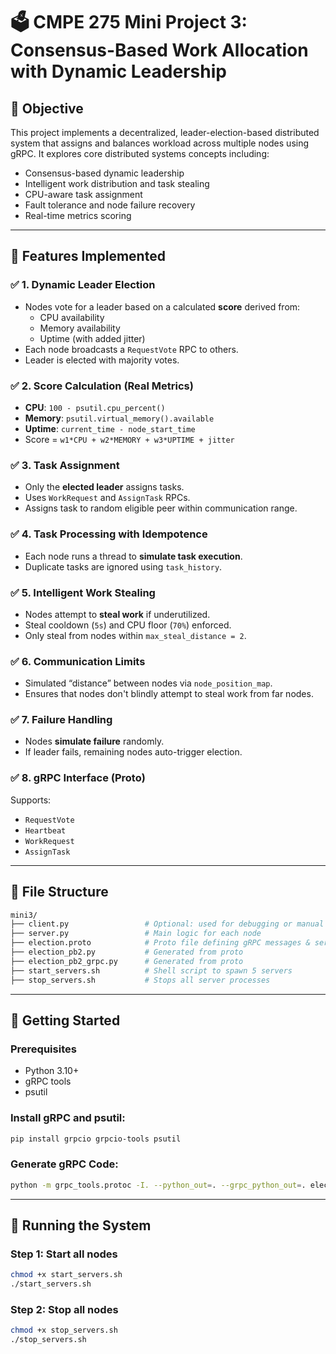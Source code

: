 # 🗳️ CMPE 275 Mini Project 3: Consensus-Based Work Allocation with Dynamic Leadership

## 📌 Objective

This project implements a decentralized, leader-election-based distributed system that assigns and balances workload across multiple nodes using gRPC. It explores core distributed systems concepts including:

- Consensus-based dynamic leadership
- Intelligent work distribution and task stealing
- CPU-aware task assignment
- Fault tolerance and node failure recovery
- Real-time metrics scoring

---

## 🧠 Features Implemented

### ✅ 1. Dynamic Leader Election
- Nodes vote for a leader based on a calculated **score** derived from:
  - CPU availability
  - Memory availability
  - Uptime (with added jitter)
- Each node broadcasts a `RequestVote` RPC to others.
- Leader is elected with majority votes.

### ✅ 2. Score Calculation (Real Metrics)
- **CPU**: `100 - psutil.cpu_percent()`
- **Memory**: `psutil.virtual_memory().available`
- **Uptime**: `current_time - node_start_time`
- Score = `w1*CPU + w2*MEMORY + w3*UPTIME + jitter`

### ✅ 3. Task Assignment
- Only the **elected leader** assigns tasks.
- Uses `WorkRequest` and `AssignTask` RPCs.
- Assigns task to random eligible peer within communication range.

### ✅ 4. Task Processing with Idempotence
- Each node runs a thread to **simulate task execution**.
- Duplicate tasks are ignored using `task_history`.

### ✅ 5. Intelligent Work Stealing
- Nodes attempt to **steal work** if underutilized.
- Steal cooldown (`5s`) and CPU floor (`70%`) enforced.
- Only steal from nodes within `max_steal_distance = 2`.

### ✅ 6. Communication Limits
- Simulated “distance” between nodes via `node_position_map`.
- Ensures that nodes don't blindly attempt to steal work from far nodes.

### ✅ 7. Failure Handling
- Nodes **simulate failure** randomly.
- If leader fails, remaining nodes auto-trigger election.

### ✅ 8. gRPC Interface (Proto)
Supports:
- `RequestVote`
- `Heartbeat`
- `WorkRequest`
- `AssignTask`

---

## 📂 File Structure

```bash
mini3/
├── client.py                 # Optional: used for debugging or manual testing
├── server.py                 # Main logic for each node
├── election.proto            # Proto file defining gRPC messages & services
├── election_pb2.py           # Generated from proto
├── election_pb2_grpc.py      # Generated from proto
├── start_servers.sh          # Shell script to spawn 5 servers
├── stop_servers.sh           # Stops all server processes
```

---

## 🚀 Getting Started

### Prerequisites
- Python 3.10+
- gRPC tools
- psutil

### Install gRPC and psutil:
```bash
pip install grpcio grpcio-tools psutil
```

### Generate gRPC Code:
```bash
python -m grpc_tools.protoc -I. --python_out=. --grpc_python_out=. election.proto
```

---

## 🧪 Running the System

### Step 1: Start all nodes
```bash
chmod +x start_servers.sh
./start_servers.sh
```

### Step 2: Stop all nodes
```bash
chmod +x stop_servers.sh
./stop_servers.sh
```
